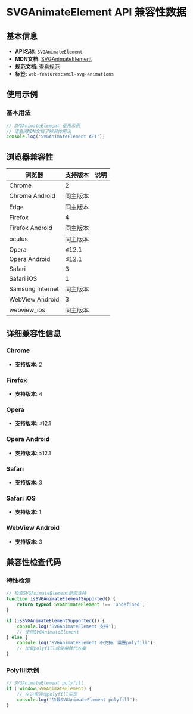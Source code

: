 # SVGAnimateElement API 兼容性数据

## 基本信息

- **API名称**: `SVGAnimateElement`
- **MDN文档**: [SVGAnimateElement](https://developer.mozilla.org/docs/Web/API/SVGAnimateElement)
- **规范文档**: [查看规范](https://svgwg.org/specs/animations/#InterfaceSVGAnimateElement)
- **标签**: `web-features:smil-svg-animations`

## 使用示例

### 基本用法

```javascript
// SVGAnimateElement 使用示例
// 请查阅MDN文档了解具体用法
console.log('SVGAnimateElement API');
```

## 浏览器兼容性

| 浏览器 | 支持版本 | 说明 |
|--------|----------|------|
| Chrome | 2 |  |
| Chrome Android | 同主版本 |  |
| Edge | 同主版本 |  |
| Firefox | 4 |  |
| Firefox Android | 同主版本 |  |
| oculus | 同主版本 |  |
| Opera | ≤12.1 |  |
| Opera Android | ≤12.1 |  |
| Safari | 3 |  |
| Safari iOS | 1 |  |
| Samsung Internet | 同主版本 |  |
| WebView Android | 3 |  |
| webview_ios | 同主版本 |  |

## 详细兼容性信息

### Chrome

- **支持版本**: 2

### Firefox

- **支持版本**: 4

### Opera

- **支持版本**: ≤12.1

### Opera Android

- **支持版本**: ≤12.1

### Safari

- **支持版本**: 3

### Safari iOS

- **支持版本**: 1

### WebView Android

- **支持版本**: 3

## 兼容性检查代码

### 特性检测

```javascript
// 检查SVGAnimateElement是否支持
function isSVGAnimateElementSupported() {
    return typeof SVGAnimateElement !== 'undefined';
}

if (isSVGAnimateElementSupported()) {
    console.log('SVGAnimateElement 支持');
    // 使用SVGAnimateElement
} else {
    console.log('SVGAnimateElement 不支持，需要polyfill');
    // 加载polyfill或使用替代方案
}
```

### Polyfill示例

```javascript
// SVGAnimateElement polyfill
if (!window.SVGAnimateElement) {
    // 在这里添加polyfill实现
    console.log('加载SVGAnimateElement polyfill');
}
```

